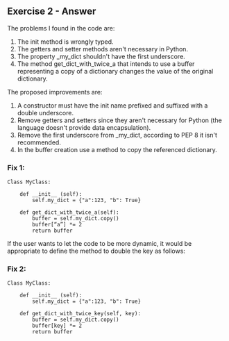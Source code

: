 ## Exercise 2 - Answer

The problems I found in the code are:
1. The init method is wrongly typed.
2. The getters and setter methods aren't necessary in Python.
3. The property _my_dict shouldn't have the first underscore. 
4. The method get_dict_with_twice_a that intends to use a buffer representing a copy of a dictionary changes the value of the original dictionary.

The proposed improvements are:
1. A constructor must have the init name prefixed and suffixed with a double underscore.
2. Remove getters and setters since they aren't necessary for Python (the language doesn't provide data encapsulation).
3. Remove the first underscore from _my_dict, according to PEP 8 it isn't recommended.
4. In the buffer creation use a method to copy the referenced dictionary.

### Fix 1:

```
Class MyClass:

    def __init__ (self):
        self.my_dict = {"a":123, "b": True}

    def get_dict_with_twice_a(self):
        buffer = self.my_dict.copy()
        buffer[“a”] *= 2
        return buffer
```

If the user wants to let the code to be more dynamic, it would be appropriate to define the method to double the key as follows:
### Fix 2:

```
Class MyClass:

    def __init__ (self):
        self.my_dict = {"a":123, "b": True}

    def get_dict_with_twice_key(self, key):
        buffer = self.my_dict.copy()
        buffer[key] *= 2
        return buffer
```
